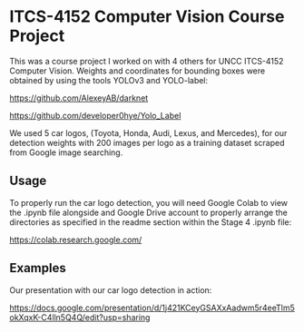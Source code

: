 # ITCS-4152 Computer Vision Course Project
This was a course project I worked on with 4 others for UNCC ITCS-4152 Computer Vision. 
Weights and coordinates for bounding boxes were obtained by using the tools YOLOv3 and YOLO-label:

https://github.com/AlexeyAB/darknet

https://github.com/developer0hye/Yolo_Label

We used 5 car logos, (Toyota, Honda, Audi, Lexus, and Mercedes), for our detection weights with 200 images per logo as a training dataset scraped from Google image searching.
## Usage
To properly run the car logo detection, you will need Google Colab to view the .ipynb file alongside and Google Drive account to properly arrange the directories as specified in the readme section within the Stage 4 .ipynb file:

https://colab.research.google.com/

## Examples
Our presentation with our car logo detection in action:

https://docs.google.com/presentation/d/1j421KCeyGSAXxAadwm5r4eeTlm5okXqxK-C4lln5Q4Q/edit?usp=sharing
